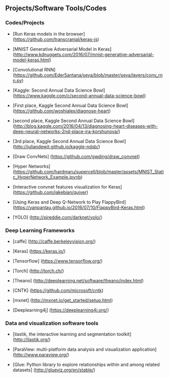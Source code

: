 
Projects/Software Tools/Codes
----------------------------------------------------------------------------------------------------------------------------------


### Codes/Projects
* [Run Keras models in the browser] (https://github.com/transcranial/keras-js)

* [MNIST Generative Adversarial Model in Keras] (http://www.kdnuggets.com/2016/07/mnist-generative-adversarial-model-keras.html)
* [Convolutional RNN] (https://github.com/EderSantana/seya/blob/master/seya/layers/conv_rnn.py)
* [Kaggle: Second Annual Data Science Bowl] (https://www.kaggle.com/c/second-annual-data-science-bowl)
* [First place, Kaggle Second Annual Data Science Bowl] (https://github.com/woshialex/diagnose-heart)
* [second place, Kaggle Second Annual Data Science Bowl] (http://blog.kaggle.com/2016/04/13/diagnosing-heart-diseases-with-deep-neural-networks-2nd-place-ira-korshunova/)
* [3rd place, Kaggle Second Annual Data Science Bowl] (http://juliandewit.github.io/kaggle-ndsb/)
* [Draw ConvNets] (https://github.com/gwding/draw_convnet)

* [Hyper Networks] (https://github.com/hardmaru/supercell/blob/master/assets/MNIST_Static_HyperNetwork_Example.ipynb)

* [Interactive convnet features visualization for Keras] (https://github.com/jakebian/quiver)

* [Using Keras and Deep Q-Network to Play FlappyBird] (https://yanpanlau.github.io/2016/07/10/FlappyBird-Keras.html)

* [YOLO] (http://pjreddie.com/darknet/yolo/)



### Deep Learning Frameworks

* [caffe] (http://caffe.berkeleyvision.org/)

* [Keras] (https://keras.io/)

* [Tensorflow] (https://www.tensorflow.org/)

* [Torch] (http://torch.ch/)

* [Theano] (http://deeplearning.net/software/theano/index.html)

* [CNTK] (https://github.com/microsoft/cntk)

* [mxnet] (http://mxnet.io/get_started/setup.html)

* [Deeplearning4j] (https://deeplearning4j.org/)


### Data and visualization software tools

* [ilastik, the interactive learning and segmentation toolkit] (http://ilastik.org/)

* [ParaView: multi-platform data analysis and visualization application] (http://www.paraview.org/)

* [Glue: Python library to explore relationships within and among related datasets] (http://glueviz.org/en/stable/)


